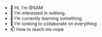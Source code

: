 - 👋 Hi, I’m @SAM
- 👀 I’m interested in nothing.
- 🌱 I’m currently learning something
- 💞️ I’m looking to collaborate on everything
- 📫 How to reach me nope

<!---
sammths/sammths is a ✨ special ✨ repository because its `README.md` (this file) appears on your GitHub profile.
You can click the Preview link to take a look at your changes.
--->

